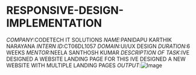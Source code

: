 # RESPONSIVE-DESIGN-IMPLEMENTATION
*COMPANY*:CODETECH IT SOLUTIONS
*NAME*:PANIDAPU KARTHIK NARAYANA 
*INTERN ID*:CT06DL1057
*DOMAIN*:UI/UX DESIGN
*DURATION*:6 WEEKS
*MENTOR*:NEELA SANTHOSH KUMAR
*DESCRIPTION OF TASK*:IVE DESIGNED A WEBSITE LANDING PAGE FOR THIS IVE DESIGNED A NEW WEBSITE WITH MULTIPLE LANDING PAGES
*OUTPUT*:![Image](https://github.com/user-attachments/assets/058a126d-9eba-48d2-b09b-cf9ad1d600f3)
